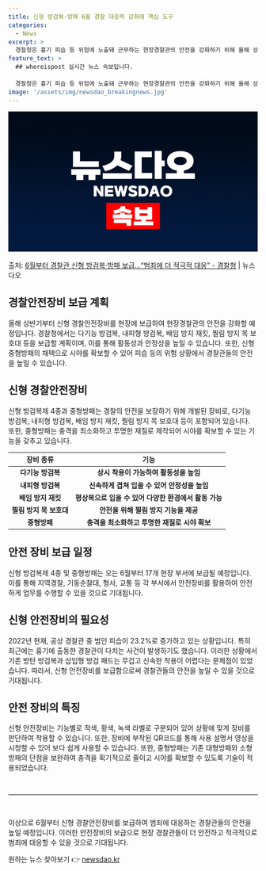 ```yaml
---
title: 신형 방검복·방패 6월 경찰 대응력 강화에 핵심 도구
categories:
  - News
excerpt: >
  경찰청은 흉기 피습 등 위험에 노출돼 근무하는 현장경찰관의 안전을 강화하기 위해 올해 상반기부터 신형 경찰안…
feature_text: >
  ## whereispost 실시간 뉴스 속보입니다.

  경찰청은 흉기 피습 등 위험에 노출돼 근무하는 현장경찰관의 안전을 강화하기 위해 올해 상반기부터 신형 경찰안…
image: '/assets/img/newsdao_breakingnews.jpg'
---
```


![뉴스다오 속보](/assets/img/newsdao_breakingnews.jpg)

<p>출처: <a href="https://newsdao.kr/3745" rel="dofollow">6월부터 경찰관 신형 방검복·방패 보급…“범죄에 더 적극적 대응”  - 경찰청</a> | 뉴스다오</p>

<h2 data-ke-size="size26">경찰안전장비 보급 계획</h2>
<p data-ke-size="size16">올해 상반기부터 신형 경찰안전장비를 현장에 보급하여 현장경찰관의 안전을 강화할 예정입니다. 경찰청에서는 다기능 방검복, 내피형 방검복, 배임 방지 재킷, 찔림 방지 목 보호대 등을 보급할 계획이며, 이를 통해 활동성과 안정성을 높일 수 있습니다. 또한, 신형 중형방패의 채택으로 시야를 확보할 수 있어 피습 등의 위험 상황에서 경찰관들의 안전을 높일 수 있습니다.</p>

<h2 data-ke-size="size26">신형 경찰안전장비</h2>
<p data-ke-size="size16">신형 방검복제 4종과 중형방패는 경찰의 안전을 보장하기 위해 개발된 장비로, 다기능 방검복, 내피형 방검복, 배임 방지 재킷, 찔림 방지 목 보호대 등이 포함되어 있습니다. 또한, 중형방패는 충격을 최소화하고 투명한 재질로 제작되어 시야를 확보할 수 있는 기능을 갖추고 있습니다.</p>

<table>
  <thead>
    <tr>
      <th>장비 종류</th>
      <th>기능</th>
    </tr>
  </thead>
  <tbody>
    <tr>
      <td style="text-align: center; height: 17px;"><b>다기능 방검복</b></td>
      <td style="text-align: center; height: 17px;"><b>상시 착용이 가능하여 활동성을 높임</b></td>
    </tr>
    <tr>
      <td style="text-align: center; height: 17px;"><b>내피형 방검복</b></td>
      <td style="text-align: center; height: 17px;"><b>신속하게 겹쳐 입을 수 있어 안정성을 높임</b></td>
    </tr>
    <tr>
      <td style="text-align: center; height: 17px;"><b>배임 방지 재킷</b></td>
      <td style="text-align: center; height: 17px;"><b>평상복으로 입을 수 있어 다양한 환경에서 활동 가능</b></td>
    </tr>
    <tr>
      <td style="text-align: center; height: 17px;"><b>찔림 방지 목 보호대</b></td>
      <td style="text-align: center; height: 17px;"><b>안전을 위해 찔림 방지 기능을 제공</b></td>
    </tr>
    <tr>
      <td style="text-align: center; height: 17px;"><b>중형방패</b></td>
      <td style="text-align: center; height: 17px;"><b>충격을 최소화하고 투명한 재질로 시야 확보</b></td>
    </tr>
  </tbody>
</table>

<h2 data-ke-size="size26">안전 장비 보급 일정</h2>
<p data-ke-size="size16">신형 방검복제 4종 및 중형방패는 오는 6월부터 17개 현장 부서에 보급될 예정입니다. 이를 통해 지역경찰, 기동순찰대, 형사, 교통 등 각 부서에서 안전장비를 활용하여 안전하게 업무를 수행할 수 있을 것으로 기대됩니다.</p>

<h2 data-ke-size="size26">신형 안전장비의 필요성</h2>
<p data-ke-size="size16">2022년 현재, 공상 경찰관 중 범인 피습이 23.2%로 증가하고 있는 상황입니다. 특히 최근에는 흉기에 출동한 경찰관이 다치는 사건이 발생하기도 했습니다. 이러한 상황에서 기존 방탄 방검복과 삽입형 방검 패드는 무겁고 신속한 착용이 어렵다는 문제점이 있었습니다. 따라서, 신형 안전장비를 보급함으로써 경찰관들의 안전을 높일 수 있을 것으로 기대됩니다.</p>

<h2 data-ke-size="size26">안전 장비의 특징</h2>
<p data-ke-size="size16">신형 안전장비는 기능별로 적색, 황색, 녹색 라벨로 구분되어 있어 상황에 맞게 장비를 판단하여 착용할 수 있습니다. 또한, 장비에 부착된 QR코드를 통해 사용 설명서 영상을 시청할 수 있어 보다 쉽게 사용할 수 있습니다. 또한, 중형방패는 기존 대형방패와 소형방패의 단점을 보완하여 충격을 획기적으로 줄이고 시야를 확보할 수 있도록 기술이 적용되었습니다.</p>

<p data-ke-size="size16">&nbsp;</p>

<hr>

<p data-ke-size="size16">&nbsp;</p>

<p data-ke-size="size16">이상으로 6월부터 신형 경찰안전장비를 보급하여 범죄에 대응하는 경찰관들의 안전을 높일 예정입니다. 이러한 안전장비의 보급으로 현장 경찰관들이 더 안전하고 적극적으로 범죄에 대응할 수 있을 것으로 기대됩니다.</p> 

원하는 뉴스 찾아보기 👉 <a href="https://newsdao.kr" rel="dofollow">newsdao.kr</a>


